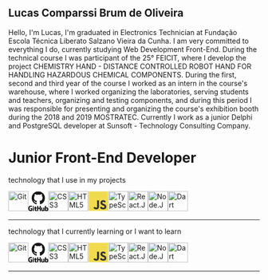 ## Lucas Comparssi Brum de Oliveira
 Hello, I'm Lucas, I'm graduated in Electronics Technician at Fundação Escola Técnica Liberato Salzano Vieira da Cunha. I am very committed to everything I do, currently studying Web Development Front-End. 
 During the technical course I was participant of the 25° FEICIT, where I develop the project CHEMISTRY HAND - DISTANCE CONTROLLED ROBOT HAND FOR HANDLING HAZARDOUS CHEMICAL COMPONENTS. During the first, second and third year of the course I worked as an intern in the course's warehouse, where I worked organizing the laboratories, serving students and teachers, organizing and testing components, and during this period I was responsible for presenting and organizing the course's exhibition booth during the 2018 and 2019 MOSTRATEC. 
 Currently I work as a junior Delphi and PostgreSQL developer at Sunsoft - Technology Consulting Company. 
# Junior Front-End Developer
technology that I use in my projects
          
<img src="https://cdn.jsdelivr.net/gh/devicons/devicon/icons/git/git-plain.svg" width="40" height="40" title="Git"/><img src="https://github.com/devicons/devicon/blob/master/icons/github/github-original-wordmark.svg" width="40" height="40" title="GitHub"/><img src="https://cdn.jsdelivr.net/gh/devicons/devicon/icons/css3/css3-original.svg" width="40" height="40" title="CSS3"/><img src="https://cdn.jsdelivr.net/gh/devicons/devicon/icons/html5/html5-original.svg" width="40" height="40" title="HTML5"/><img src="https://raw.githubusercontent.com/devicons/devicon/1119b9f84c0290e0f0b38982099a2bd027a48bf1/icons/javascript/javascript-original.svg" width="40" height="40" title="JavaScript"/><img src="https://cdn.jsdelivr.net/gh/devicons/devicon/icons/typescript/typescript-original.svg" width="40" height="40" title="TypeScript"/><img src="https://cdn.jsdelivr.net/gh/devicons/devicon/icons/react/react-original.svg" width="40" height="40" title="React.Js"/><img src="https://cdn.jsdelivr.net/gh/devicons/devicon/icons/nodejs/nodejs-original.svg" width="40" height="40" title="Node.Js"/><img src="https://cdn.jsdelivr.net/gh/devicons/devicon/icons/dart/dart-original.svg" width="40" height="40" title="Dart"/>
<!-- blank line -->
----
<!-- blank line -->          
technology that I currently learning or I want to learn
          
<img src="https://cdn.jsdelivr.net/gh/devicons/devicon/icons/git/git-plain.svg" width="40" height="40" title="Git"/><img src="https://github.com/devicons/devicon/blob/master/icons/github/github-original-wordmark.svg" width="40" height="40" title="GitHub"/><img src="https://cdn.jsdelivr.net/gh/devicons/devicon/icons/css3/css3-original.svg" width="40" height="40" title="CSS3"/><img src="https://cdn.jsdelivr.net/gh/devicons/devicon/icons/html5/html5-original.svg" width="40" height="40" title="HTML5"/><img src="https://raw.githubusercontent.com/devicons/devicon/1119b9f84c0290e0f0b38982099a2bd027a48bf1/icons/javascript/javascript-original.svg" width="40" height="40" title="JavaScript"/><img src="https://cdn.jsdelivr.net/gh/devicons/devicon/icons/typescript/typescript-original.svg" width="40" height="40" title="TypeScript"/><img src="https://cdn.jsdelivr.net/gh/devicons/devicon/icons/react/react-original.svg" width="40" height="40" title="React.Js"/><img src="https://cdn.jsdelivr.net/gh/devicons/devicon/icons/nodejs/nodejs-original.svg" width="40" height="40" title="Node.Js"/><img src="https://cdn.jsdelivr.net/gh/devicons/devicon/icons/dart/dart-original.svg" width="40" height="40" title="Dart"/>         
          
          

<!-- blank line -->
----
<!-- blank line -->




<!--
**LucasCBRUM/LucasCBRUM** is a ✨ _special_ ✨ repository because its `README.md` (this file) appears on your GitHub profile.

Here are some ideas to get you started:

- 🔭 I’m currently working on ...
- 🌱 I’m currently learning ...
- 👯 I’m looking to collaborate on ...
- 🤔 I’m looking for help with ...
- 💬 Ask me about ...
- 📫 How to reach me: ...
- 😄 Pronouns: ...
- ⚡ Fun fact: ...
-->
